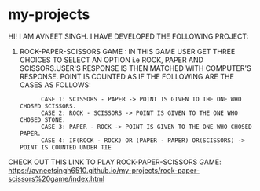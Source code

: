 # my-projects

HI! I AM AVNEET SINGH. I HAVE DEVELOPED THE FOLLOWING PROJECT:
1. ROCK-PAPER-SCISSORS GAME : IN THIS GAME USER GET THREE CHOICES TO SELECT AN OPTION i.e ROCK, PAPER AND SCISSORS.USER'S RESPONSE IS THEN MATCHED WITH COMPUTER'S RESPONSE. POINT IS COUNTED AS IF THE FOLLOWING ARE THE CASES AS FOLLOWS:

             CASE 1: SCISSORS - PAPER -> POINT IS GIVEN TO THE ONE WHO CHOSED SCISSORS.
             CASE 2: ROCK - SCISSORS -> POINT IS GIVEN TO THE ONE WHO CHOSED STONE.
             CASE 3: PAPER - ROCK -> POINT IS GIVEN TO THE ONE WHO CHOSED PAPER.
             CASE 4: IF(ROCK - ROCK) OR (PAPER - PAPER) OR(SCISSORS) -> POINT IS COUNTED UNDER TIE

CHECK OUT THIS LINK TO PLAY ROCK-PAPER-SCISSORS GAME: https://avneetsingh6510.github.io/my-projects/rock-paper-scissors%20game/index.html
